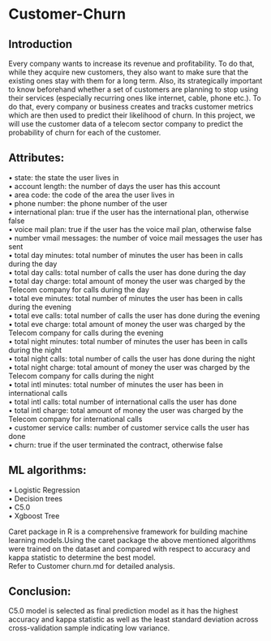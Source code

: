 # Customer-Churn

## Introduction      
Every company wants to increase its revenue and profitability. To do that, while they acquire new customers, they also want to make sure that the existing ones stay with them for a long term. Also, its strategically important to know beforehand whether a set of customers are planning to stop using their services (especially recurring ones like internet, cable, phone etc.). To do that, every company or business creates and tracks customer metrics which are then used to predict their likelihood of churn. In this project, we will use the customer data of a telecom sector company to predict the probability of churn for each of the customer.    

## Attributes:   
•	state: the state the user lives in   
•	account length: the number of days the user has this account   
•	area code: the code of the area the user lives in   
•	phone number: the phone number of the user    
•	international plan: true if the user has the international plan, otherwise false   
•	voice mail plan: true if the user has the voice mail plan, otherwise false   
•	number vmail messages: the number of voice mail messages the user has sent   
•	total day minutes: total number of minutes the user has been in calls during the day   
•	total day calls: total number of calls the user has done during the day    
•	total day charge: total amount of money the user was charged by the Telecom company for calls during the day    
•	total eve minutes: total number of minutes the user has been in calls during the evening    
•	total eve calls: total number of calls the user has done during the evening    
•	total eve charge: total amount of money the user was charged by the Telecom company for calls during the evening    
•	total night minutes: total number of minutes the user has been in calls during the night    
•	total night calls: total number of calls the user has done during the night     
•	total night charge: total amount of money the user was charged by the Telecom company for calls during the night    
•	total intl minutes: total number of minutes the user has been in international calls     
•	total intl calls: total number of international calls the user has done    
•	total intl charge: total amount of money the user was charged by the Telecom company for international calls     
•	customer service calls: number of customer service calls the user has done     
•	churn: true if the user terminated the contract, otherwise false    

## ML algorithms:      
•	Logistic Regression      
•	Decision trees      
•	C5.0     
•	Xgboost Tree    

Caret package in R is a comprehensive framework for building machine learning models.Using the caret package the above mentioned algorithms were trained on the dataset and compared with respect to accuracy and kappa statistic to determine the best model.       
Refer to Customer churn.md for detailed analysis.     

## Conclusion:      
C5.0 model is selected as final prediction model as it has the highest accuracy and kappa statistic as well as the least standard deviation across cross-validation sample indicating low variance.      
